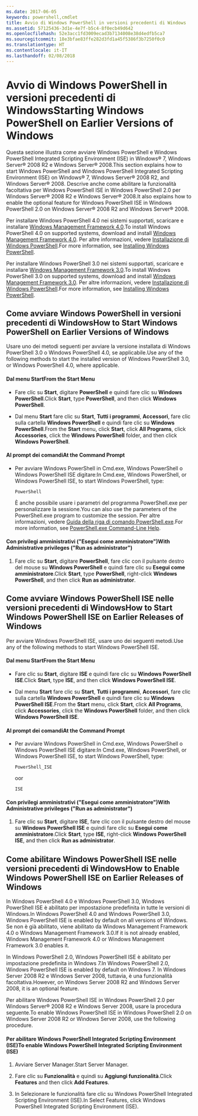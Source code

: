```yaml
---
ms.date: 2017-06-05
keywords: powershell,cmdlet
title: Avvio di Windows PowerShell in versioni precedenti di Windows
ms.assetid: 57125436-3d1e-4e7f-b5c4-8f0ecb49d642
ms.openlocfilehash: 52e3acc1fd3009ecad3b7134008e38d4edfb5ca7
ms.sourcegitcommit: 18e3bfae83ffe282d3fd1a45f5386f3b7250f0c0
ms.translationtype: HT
ms.contentlocale: it-IT
ms.lasthandoff: 02/08/2018
---
```

# <a name="starting-windows-powershell-on-earlier-versions-of-windows"></a><span data-ttu-id="24693-103">Avvio di Windows PowerShell in versioni precedenti di Windows</span><span class="sxs-lookup"><span data-stu-id="24693-103">Starting Windows PowerShell on Earlier Versions of Windows</span></span>
<span data-ttu-id="24693-104">Questa sezione illustra come avviare Windows PowerShell e Windows PowerShell Integrated Scripting Environment (ISE) in Windows® 7, Windows Server® 2008 R2 e Windows Server® 2008.</span><span class="sxs-lookup"><span data-stu-id="24693-104">This section explains how to start Windows PowerShell and Windows PowerShell Integrated Scripting Environment (ISE) on Windows® 7, Windows Server® 2008 R2, and Windows Server® 2008.</span></span> <span data-ttu-id="24693-105">Descrive anche come abilitare la funzionalità facoltativa per Windows PowerShell ISE in Windows PowerShell 2.0 per Windows Server® 2008 R2 e Windows Server® 2008.</span><span class="sxs-lookup"><span data-stu-id="24693-105">It also explains how to enable the optional feature for Windows PowerShell ISE in Windows PowerShell 2.0 on Windows Server® 2008 R2 and Windows Server® 2008.</span></span>

<span data-ttu-id="24693-106">Per installare Windows PowerShell 4.0 nei sistemi supportati, scaricare e installare [Windows Management Framework 4.0](http://go.microsoft.com/fwlink/?LinkID=293881).</span><span class="sxs-lookup"><span data-stu-id="24693-106">To install Windows PowerShell 4.0 on supported systems, download and install [Windows Management Framework 4.0](http://go.microsoft.com/fwlink/?LinkID=293881).</span></span> <span data-ttu-id="24693-107">Per altre informazioni, vedere [Installazione di Windows PowerShell](Installing-Windows-PowerShell.md).</span><span class="sxs-lookup"><span data-stu-id="24693-107">For more information, see [Installing Windows PowerShell](Installing-Windows-PowerShell.md).</span></span>

<span data-ttu-id="24693-108">Per installare Windows PowerShell 3.0 nei sistemi supportati, scaricare e installare [Windows Management Framework 3.0](http://go.microsoft.com/fwlink/?LinkID=240290).</span><span class="sxs-lookup"><span data-stu-id="24693-108">To install Windows PowerShell 3.0 on supported systems, download and install [Windows Management Framework 3.0](http://go.microsoft.com/fwlink/?LinkID=240290).</span></span> <span data-ttu-id="24693-109">Per altre informazioni, vedere [Installazione di Windows PowerShell](Installing-Windows-PowerShell.md).</span><span class="sxs-lookup"><span data-stu-id="24693-109">For more information, see [Installing Windows PowerShell](Installing-Windows-PowerShell.md).</span></span>

## <a name="how-to-start-windows-powershell-on-earlier-versions-of-windows"></a><span data-ttu-id="24693-110">Come avviare Windows PowerShell in versioni precedenti di Windows</span><span class="sxs-lookup"><span data-stu-id="24693-110">How to Start Windows PowerShell on Earlier Versions of Windows</span></span>
<span data-ttu-id="24693-111">Usare uno dei metodi seguenti per avviare la versione installata di Windows PowerShell 3.0 o Windows PowerShell 4.0, se applicabile.</span><span class="sxs-lookup"><span data-stu-id="24693-111">Use any of the following methods to start the installed version of Windows PowerShell 3.0, or Windows PowerShell 4.0, where applicable.</span></span>

#### <a name="from-the-start-menu"></a><span data-ttu-id="24693-112">Dal menu Start</span><span class="sxs-lookup"><span data-stu-id="24693-112">From the Start Menu</span></span>

- <span data-ttu-id="24693-113">Fare clic su **Start**, digitare **PowerShell** e quindi fare clic su **Windows PowerShell**.</span><span class="sxs-lookup"><span data-stu-id="24693-113">Click **Start**, type **PowerShell**, and then click **Windows PowerShell**.</span></span>

- <span data-ttu-id="24693-114">Dal menu **Start** fare clic su **Start**, **Tutti i programmi**, **Accessori**, fare clic sulla cartella **Windows PowerShell** e quindi fare clic su **Windows PowerShell**.</span><span class="sxs-lookup"><span data-stu-id="24693-114">From the **Start** menu, click **Start**, click **All Programs**, click **Accessories**, click the **Windows PowerShell** folder, and then click **Windows PowerShell**.</span></span>

#### <a name="at-the-command-prompt"></a><span data-ttu-id="24693-115">Al prompt dei comandi</span><span class="sxs-lookup"><span data-stu-id="24693-115">At the Command Prompt</span></span>

- <span data-ttu-id="24693-116">Per avviare Windows PowerShell in Cmd.exe, Windows PowerShell o Windows PowerShell ISE digitare:</span><span class="sxs-lookup"><span data-stu-id="24693-116">In Cmd.exe, Windows PowerShell, or Windows PowerShell ISE, to start Windows PowerShell, type:</span></span>

    ```
    PowerShell
    ```

    <span data-ttu-id="24693-117">È anche possibile usare i parametri del programma PowerShell.exe per personalizzare la sessione.</span><span class="sxs-lookup"><span data-stu-id="24693-117">You can also use the parameters of the PowerShell.exe program to customize the session.</span></span> <span data-ttu-id="24693-118">Per altre informazioni, vedere [Guida della riga di comando PowerShell.exe](../core-powershell/console/PowerShell.exe-Command-Line-Help.md).</span><span class="sxs-lookup"><span data-stu-id="24693-118">For more information, see [PowerShell.exe Command-Line Help](../core-powershell/console/PowerShell.exe-Command-Line-Help.md).</span></span>

#### <a name="with-administrative-privileges-run-as-administrator"></a><span data-ttu-id="24693-119">Con privilegi amministrativi ("Esegui come amministratore")</span><span class="sxs-lookup"><span data-stu-id="24693-119">With Administrative privileges ("Run as administrator")</span></span>

1. <span data-ttu-id="24693-120">Fare clic su **Start**, digitare **PowerShell**, fare clic con il pulsante destro del mouse su **Windows PowerShell** e quindi fare clic su **Esegui come amministratore**.</span><span class="sxs-lookup"><span data-stu-id="24693-120">Click **Start**, type **PowerShell**, right-click **Windows PowerShell**, and then click **Run as administrator**.</span></span>

## <a name="how-to-start-windows-powershell-ise-on-earlier-releases-of-windows"></a><span data-ttu-id="24693-121">Come avviare Windows PowerShell ISE nelle versioni precedenti di Windows</span><span class="sxs-lookup"><span data-stu-id="24693-121">How to Start Windows PowerShell ISE on Earlier Releases of Windows</span></span>
<span data-ttu-id="24693-122">Per avviare Windows PowerShell ISE, usare uno dei seguenti metodi.</span><span class="sxs-lookup"><span data-stu-id="24693-122">Use any of the following methods to start Windows PowerShell ISE.</span></span>

#### <a name="from-the-start-menu"></a><span data-ttu-id="24693-123">Dal menu Start</span><span class="sxs-lookup"><span data-stu-id="24693-123">From the Start Menu</span></span>

- <span data-ttu-id="24693-124">Fare clic su **Start**, digitare **ISE** e quindi fare clic su **Windows PowerShell ISE**.</span><span class="sxs-lookup"><span data-stu-id="24693-124">Click **Start**, type **ISE**, and then click **Windows PowerShell ISE**.</span></span>

- <span data-ttu-id="24693-125">Dal menu **Start** fare clic su **Start**, **Tutti i programmi**, **Accessori**, fare clic sulla cartella **Windows PowerShell** e quindi fare clic su **Windows PowerShell ISE**.</span><span class="sxs-lookup"><span data-stu-id="24693-125">From the **Start** menu, click **Start**, click **All Programs**, click **Accessories**, click the **Windows PowerShell** folder, and then click **Windows PowerShell ISE**.</span></span>

#### <a name="at-the-command-prompt"></a><span data-ttu-id="24693-126">Al prompt dei comandi</span><span class="sxs-lookup"><span data-stu-id="24693-126">At the Command Prompt</span></span>

- <span data-ttu-id="24693-127">Per avviare Windows PowerShell in Cmd.exe, Windows PowerShell o Windows PowerShell ISE digitare:</span><span class="sxs-lookup"><span data-stu-id="24693-127">In Cmd.exe, Windows PowerShell, or Windows PowerShell ISE, to start Windows PowerShell, type:</span></span>

    ```
    PowerShell_ISE
    ```

    <span data-ttu-id="24693-128">o</span><span class="sxs-lookup"><span data-stu-id="24693-128">or</span></span>

    ```
    ISE
    ```

#### <a name="with-administrative-privileges-run-as-administrator"></a><span data-ttu-id="24693-129">Con privilegi amministrativi ("Esegui come amministratore")</span><span class="sxs-lookup"><span data-stu-id="24693-129">With Administrative privileges ("Run as administrator")</span></span>

1. <span data-ttu-id="24693-130">Fare clic su **Start**, digitare **ISE**, fare clic con il pulsante destro del mouse su **Windows PowerShell ISE** e quindi fare clic su **Esegui come amministratore**.</span><span class="sxs-lookup"><span data-stu-id="24693-130">Click **Start**, type **ISE**, right-click **Windows PowerShell ISE**, and then click **Run as administrator**.</span></span>

## <a name="how-to-enable-windows-powershell-ise-on-earlier-releases-of-windows"></a><span data-ttu-id="24693-131">Come abilitare Windows PowerShell ISE nelle versioni precedenti di Windows</span><span class="sxs-lookup"><span data-stu-id="24693-131">How to Enable Windows PowerShell ISE on Earlier Releases of Windows</span></span>
<span data-ttu-id="24693-132">In Windows PowerShell 4.0 e Windows PowerShell 3.0, Windows PowerShell ISE è abilitato per impostazione predefinita in tutte le versioni di Windows.</span><span class="sxs-lookup"><span data-stu-id="24693-132">In Windows PowerShell 4.0 and Windows PowerShell 3.0, Windows PowerShell ISE is enabled by default on all versions of Windows.</span></span> <span data-ttu-id="24693-133">Se non è già abilitato, viene abilitato da Windows Management Framework 4.0 o Windows Management Framework 3.0.</span><span class="sxs-lookup"><span data-stu-id="24693-133">If it is not already enabled, Windows Management Framework 4.0 or Windows Management Framework 3.0 enables it.</span></span>

<span data-ttu-id="24693-134">In Windows PowerShell 2.0, Windows PowerShell ISE è abilitato per impostazione predefinita in Windows 7.</span><span class="sxs-lookup"><span data-stu-id="24693-134">In Windows PowerShell 2.0, Windows PowerShell ISE is enabled by default on Windows 7.</span></span> <span data-ttu-id="24693-135">In Windows Server 2008 R2 e Windows Server 2008, tuttavia, è una funzionalità facoltativa.</span><span class="sxs-lookup"><span data-stu-id="24693-135">However, on Windows Server 2008 R2 and Windows Server 2008, it is an optional feature.</span></span>

<span data-ttu-id="24693-136">Per abilitare Windows PowerShell ISE in Windows PowerShell 2.0 per Windows Server® 2008 R2 e Windows Server 2008, usare la procedura seguente.</span><span class="sxs-lookup"><span data-stu-id="24693-136">To enable Windows PowerShell ISE in Windows PowerShell 2.0 on Windows Server 2008 R2 or Windows Server 2008, use the following procedure.</span></span>

#### <a name="to-enable-windows-powershell-integrated-scripting-environment-ise"></a><span data-ttu-id="24693-137">Per abilitare Windows PowerShell Integrated Scripting Environment (ISE)</span><span class="sxs-lookup"><span data-stu-id="24693-137">To enable Windows PowerShell Integrated Scripting Environment (ISE)</span></span>

1. <span data-ttu-id="24693-138">Avviare Server Manager.</span><span class="sxs-lookup"><span data-stu-id="24693-138">Start Server Manager.</span></span>

2. <span data-ttu-id="24693-139">Fare clic su **Funzionalità** e quindi su **Aggiungi funzionalità**.</span><span class="sxs-lookup"><span data-stu-id="24693-139">Click **Features** and then click **Add Features**.</span></span>

3. <span data-ttu-id="24693-140">In Selezionare le funzionalità fare clic su Windows PowerShell Integrated Scripting Environment (ISE).</span><span class="sxs-lookup"><span data-stu-id="24693-140">In Select Features, click Windows PowerShell Integrated Scripting Environment (ISE).</span></span>

